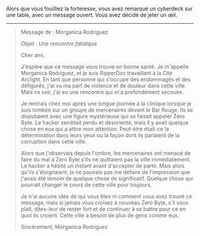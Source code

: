 Alors que vous fouilliez la forteresse, vous avez remarqué un cyberdeck sur une table, avec un message ouvert. Vous avez décidé de jeter un œil.

---

> Message de : Morganica Rodriguez
>
> _Objet : Une rencontre fatidique_
>
> Cher ami,
>
> J'espère que ce message vous trouve en bonne santé. Je m'appelle Morganica Rodriguez, et je suis RipperDoc travaillant à la Cité Arclight. En tant que personne qui s'occupe des endommagés et des défigurés, j'ai vu ma part de violence et de douleur dans cette ville. Mais ce soir, j'ai eu une rencontre qui m'a profondément secouée.
>
> Je rentrais chez moi après une longue journée à la clinique lorsque je suis tombée sur un groupe de mercenaires devant le Bar Rouge. Ils se disputaient avec une figure mystérieuse qui se faisait appeler Zero Byte. Le hacker semblait perdu et désorienté, mais il y avait quelque chose en eux qui a attiré mon attention. Peut-être était-ce la détermination dans leurs yeux ou la façon dont ils parlaient de la corruption dans cette ville.
>
> Alors que j'observais depuis l'ombre, les mercenaires ont menacé de faire du mal à Zero Byte s'ils ne quittaient pas la ville immédiatement. Le hacker a hésité un instant avant d'accepter de partir. Mais alors qu'ils s'éloignaient, je ne pouvais pas me défaire de l'impression que j'avais été témoin de quelque chose de significatif. Quelque chose qui pourrait changer le cours de cette ville pour toujours.
>
> Je n'ai aucune idée de qui vous êtes ni comment vous avez trouvé ce message, mais si jamais vous croisez à nouveau Zero Byte, s'il vous plaît, dites-leur de rester fort et de continuer à se battre pour ce en quoi ils croient. Cette ville a besoin de plus de gens comme eux.
>
> Sincèrement,
> Morganica Rodriguez
